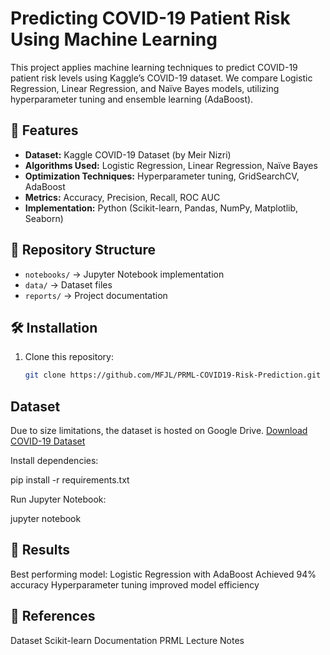 # Predicting COVID-19 Patient Risk Using Machine Learning
This project applies machine learning techniques to predict COVID-19 patient risk levels using Kaggle’s COVID-19 dataset. We compare Logistic Regression, Linear Regression, and Naïve Bayes models, utilizing hyperparameter tuning and ensemble learning (AdaBoost).

## 📌 Features
- **Dataset:** Kaggle COVID-19 Dataset (by Meir Nizri)
- **Algorithms Used:** Logistic Regression, Linear Regression, Naïve Bayes
- **Optimization Techniques:** Hyperparameter tuning, GridSearchCV, AdaBoost
- **Metrics:** Accuracy, Precision, Recall, ROC AUC
- **Implementation:** Python (Scikit-learn, Pandas, NumPy, Matplotlib, Seaborn)

## 📂 Repository Structure
- `notebooks/` → Jupyter Notebook implementation
- `data/` → Dataset files
- `reports/` → Project documentation

## 🛠 Installation
1. Clone this repository:
   ```bash
   git clone https://github.com/MFJL/PRML-COVID19-Risk-Prediction.git
## Dataset
Due to size limitations, the dataset is hosted on Google Drive.
[Download COVID-19 Dataset](https://drive.google.com/file/d/1hln1G4VASwRunHJFuJv1cy9LYw0-9uz8/view?usp=drive_link)

Install dependencies:

pip install -r requirements.txt

Run Jupyter Notebook:

jupyter notebook

## 🎯 Results
Best performing model: Logistic Regression with AdaBoost
Achieved 94% accuracy
Hyperparameter tuning improved model efficiency

## 🔗 References
Dataset
Scikit-learn Documentation
PRML Lecture Notes

